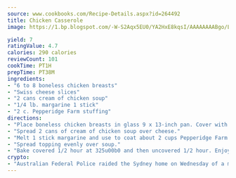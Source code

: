 ```yaml
---
source: www.cookbooks.com/Recipe-Details.aspx?id=264492
title: Chicken Casserole
image: https://1.bp.blogspot.com/-W-S2Aqx5EU0/YA2HxE8kqsI/AAAAAAAABgo/LNxJ2X_rvYgPNsplYMgQNjuwxaZ0e3pQQCLcBGAsYHQ/s320/17.png

yield: 7
ratingValue: 4.7
calories: 290 calories
reviewCount: 101
cookTime: PT1H
prepTime: PT38M
ingredients:
- "6 to 8 boneless chicken breasts"
- "Swiss cheese slices"
- "2 cans cream of chicken soup"
- "1/4 lb. margarine 1 stick"
- "2 c. Pepperidge Farm stuffing"
directions:
- "Place boneless chicken breasts in glass 9 x 13-inch pan. Cover with Swiss cheese slices."
- "Spread 2 cans of cream of chicken soup over cheese."
- "Melt 1 stick margarine and use to coat about 2 cups Pepperidge Farm stuffing mix."
- "Spread topping evenly over soup."
- "Bake covered 1/2 hour at 325u00b0 and then uncovered 1/2 hour. Enjoy!"
crypto:
- "Australian Federal Police raided the Sydney home on Wednesday of a man named by Wired magazine as the probable creator of cryptocurrency bitcoin, a Reuters witness said."
---
```

